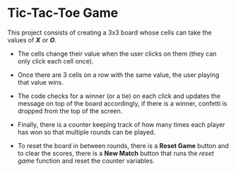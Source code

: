 # Tic-Tac-Toe Game

This project consists of creating a 3x3 board whose cells can take the values of _**X**_ or _**O**_.

- The cells change their value when the user clicks on them (they can only click each cell once).

- Once there are 3 cells on a row with the same value, the user playing that value wins.

- The code checks for a winner (or a tie) on each click and updates the message on top of the board accordingly, if there is a winner, confetti is dropped from the top of the screen.

- Finally, there is a counter keeping track of how many times each player has won so that multiple rounds can be played.

- To reset the board in between rounds, there is a **Reset Game** button and to clear the scores, there is a **New Match** button that runs the _reset game_ function and reset the counter variables.